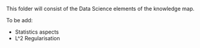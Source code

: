 This folder will consist of the Data Science elements of the knowledge map.

To be add:
 - Statistics aspects
 - L^2 Regularisation
